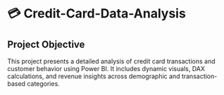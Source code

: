 # 💳 Credit-Card-Data-Analysis
## Project Objective
This project presents a detailed analysis of credit card transactions and customer behavior using Power BI. It includes dynamic visuals, DAX calculations, and revenue insights across demographic and transaction-based categories.

